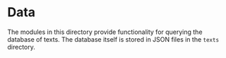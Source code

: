 # Data

The modules in this directory provide functionality for querying the database of texts. The database itself is stored in JSON files in the `texts` directory.
